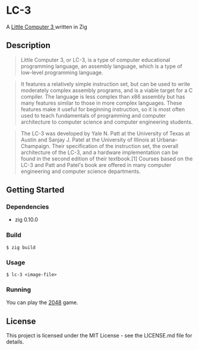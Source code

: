 # LC-3
A [ Little Computer 3 ](https://en.wikipedia.org/wiki/Little_Computer_3) written in Zig

## Description
> Little Computer 3, or LC-3, is a type of computer educational programming language, an assembly language, which is a type of low-level programming language.

> It features a relatively simple instruction set, but can be used to write moderately complex assembly programs, and is a viable target for a C compiler. The language is less complex than x86 assembly but has many features similar to those in more complex languages. These features make it useful for beginning instruction, so it is most often used to teach fundamentals of programming and computer architecture to computer science and computer engineering students.

> The LC-3 was developed by Yale N. Patt at the University of Texas at Austin and Sanjay J. Patel at the University of Illinois at Urbana–Champaign. Their specification of the instruction set, the overall architecture of the LC-3, and a hardware implementation can be found in the second edition of their textbook.[1] Courses based on the LC-3 and Patt and Patel's book are offered in many computer engineering and computer science departments.

## Getting Started

### Dependencies

* zig 0.10.0

### Build

```
$ zig build
```

### Usage

```
$ lc-3 <image-file>
```

### Running
You can play the [2048](https://github.com/rpendleton/lc3-2048) game.

## License
This project is licensed under the MIT License - see the LICENSE.md file for details.
